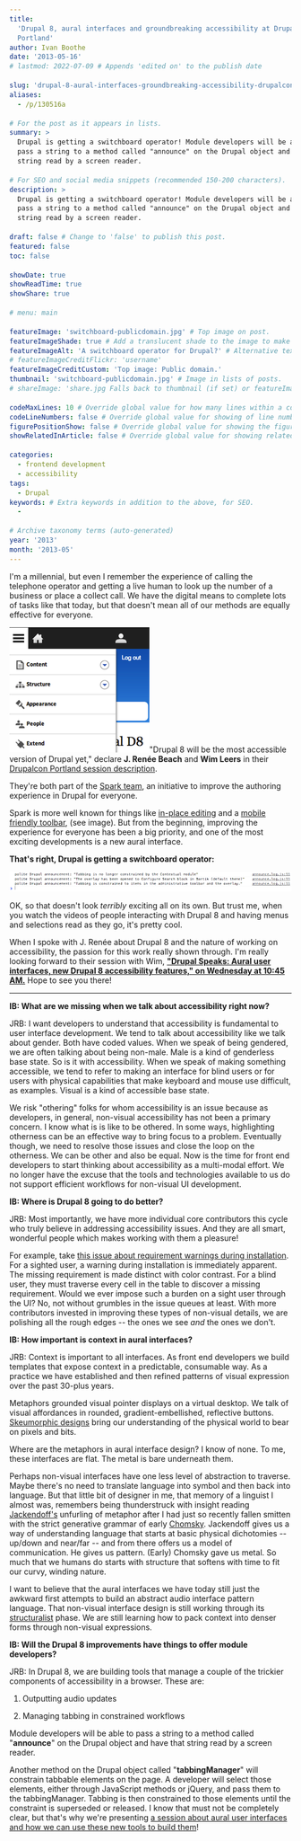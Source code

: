 ```yaml
---
title:
  'Drupal 8, aural interfaces and groundbreaking accessibility at Drupalcon
  Portland'
author: Ivan Boothe
date: '2013-05-16'
# lastmod: 2022-07-09 # Appends 'edited on' to the publish date

slug: 'drupal-8-aural-interfaces-groundbreaking-accessibility-drupalcon-portland' # Recommended length is 3 to 5 words.
aliases:
  - /p/130516a

# For the post as it appears in lists.
summary: >
  Drupal is getting a switchboard operator! Module developers will be able to
  pass a string to a method called "announce" on the Drupal object and have that
  string read by a screen reader.

# For SEO and social media snippets (recommended 150-200 characters).
description: >
  Drupal is getting a switchboard operator! Module developers will be able to
  pass a string to a method called "announce" on the Drupal object and have that
  string read by a screen reader.

draft: false # Change to 'false' to publish this post.
featured: false
toc: false

showDate: true
showReadTime: true
showShare: true

# menu: main

featureImage: 'switchboard-publicdomain.jpg' # Top image on post.
featureImageShade: true # Add a translucent shade to the image to make overlaid text easier to read.
featureImageAlt: 'A switchboard operator for Drupal?' # Alternative text for featured image.
# featureImageCreditFlickr: 'username'
featureImageCreditCustom: 'Top image: Public domain.'
thumbnail: 'switchboard-publicdomain.jpg' # Image in lists of posts.
# shareImage: 'share.jpg Falls back to thumbnail (if set) or featureImage.

codeMaxLines: 10 # Override global value for how many lines within a code block before auto-collapsing.
codeLineNumbers: false # Override global value for showing of line numbers within code block.
figurePositionShow: false # Override global value for showing the figure label.
showRelatedInArticle: false # Override global value for showing related posts in this series at the end of the content.

categories:
  - frontend development
  - accessibility
tags:
  - Drupal
keywords: # Extra keywords in addition to the above, for SEO.
  -

# Archive taxonomy terms (auto-generated)
year: '2013'
month: '2013-05'
---
```


I'm a millennial, but even I remember the experience of calling the telephone
operator and getting a live human to look up the number of a business or place a
collect call. We have the digital means to complete lots of tasks like that
today, but that doesn't mean all of our methods are equally effective for
everyone.

![Drupal's new mobile-friendly toolbar ::legacy-float-r](mobile-friendly-toolbar.png ' ')"Drupal
8 will be the most accessible version of Drupal yet," declare **J. Renée Beach**
and **Wim Leers** in their
[Drupalcon Portland session description](https://portland2013.drupal.org/node/2158.html).

They're both part of the [Spark team](https://www.drupal.org/project/spark), an
initiative to improve the authoring experience in Drupal for everyone.

Spark is more well known for things like
[in-place editing](https://www.drupal.org/project/quickedit) and a
[mobile friendly toolbar](https://www.drupal.org/project/navbar), (see image).
But from the beginning, improving the experience for everyone has been a big
priority, and one of the most exciting developments is a new aural interface.

**That's right, Drupal is getting a switchboard operator:**

![Drupal announce log showing three "polite Drupal announcements"](drupal-announce-log.png)

OK, so that doesn't look _terribly_ exciting all on its own. But trust me, when
you watch the videos of people interacting with Drupal 8 and having menus and
selections read as they go, it's pretty cool.

When I spoke with J. Renée about Drupal 8 and the nature of working on
accessibility, the passion for this work really shown through. I'm really
looking forward to their session with Wim,
[**"Drupal Speaks: Aural user interfaces, new Drupal 8 accessibility features," on Wednesday at 10:45 AM.**](https://portland2013.drupal.org/node/2158.html)
Hope to see you there!

---

**IB: What are we missing when we talk about accessibility right now?**

JRB: I want developers to understand that accessibility is fundamental to user
interface development. We tend to talk about accessibility like we talk about
gender. Both have coded values. When we speak of being gendered, we are often
talking about being non-male. Male is a kind of genderless base state. So is it
with accessibility. When we speak of making something accessible, we tend to
refer to making an interface for blind users or for users with physical
capabilities that make keyboard and mouse use difficult, as examples. Visual is
a kind of accessible base state.

We risk "othering" folks for whom accessibility is an issue because as
developers, in general, non-visual accessibility has not been a primary concern.
I know what is is like to be othered. In some ways, highlighting otherness can
be an effective way to bring focus to a problem. Eventually though, we need to
resolve those issues and close the loop on the otherness. We can be other and
also be equal. Now is the time for front end developers to start thinking about
accessibility as a multi-modal effort. We no longer have the excuse that the
tools and technologies available to us do not support efficient workflows for
non-visual UI development.

**IB: Where is Drupal 8 going to do better?**

JRB: Most importantly, we have more individual core contributors this cycle who
truly believe in addressing accessibility issues. And they are all smart,
wonderful people which makes working with them a pleasure!

For example, take
[this issue about requirement warnings during installation](https://drupal.org/node/1811128).
For a sighted user, a warning during installation is immediately apparent. The
missing requirement is made distinct with color contrast. For a blind user, they
must traverse every cell in the table to discover a missing requirement. Would
we ever impose such a burden on a sight user through the UI? No, not without
grumbles in the issue queues at least. With more contributors invested in
improving these types of non-visual details, we are polishing all the rough
edges -- the ones we see _and_ the ones we don't.

**IB: How important is context in aural interfaces?**

JRB: Context is important to all interfaces. As front end developers we build
templates that expose context in a predictable, consumable way. As a practice we
have established and then refined patterns of visual expression over the past
30-plus years.

Metaphors grounded visual pointer displays on a virtual desktop. We talk of
visual affordances in rounded, gradient-embellished, reflective buttons.
[Skeumorphic designs](https://en.wikipedia.org/wiki/Skeuomorph) bring our
understanding of the physical world to bear on pixels and bits.

Where are the metaphors in aural interface design? I know of none. To me, these
interfaces are flat. The metal is bare underneath them.

Perhaps non-visual interfaces have one less level of abstraction to traverse.
Maybe there's no need to translate language into symbol and then back into
language. But that little bit of designer in me, that memory of a linguist I
almost was, remembers being thunderstruck with insight reading
[Jackendoff's](https://en.wikipedia.org/wiki/Ray_Jackendoff) unfurling of
metaphor after I had just so recently fallen smitten with the strict generative
grammar of early
[Chomsky](https://en.wikipedia.org/wiki/Noam_Chomsky#Linguistic_theory).
Jackendoff gives us a way of understanding language that starts at basic
physical dichotomies -- up/down and near/far -- and from there offers us a model
of communication. He gives us pattern. (Early) Chomsky gave us metal. So much
that we humans do starts with structure that softens with time to fit our curvy,
winding nature.

I want to believe that the aural interfaces we have today still just the awkward
first attempts to build an abstract audio interface pattern language. That
non-visual interface design is still working through its
[structuralist](https://en.wikipedia.org/wiki/Structural_linguistics) phase. We
are still learning how to pack context into denser forms through non-visual
expressions.

**IB: Will the Drupal 8 improvements have things to offer module developers?**

JRB: In Drupal 8, we are building tools that manage a couple of the trickier
components of accessibility in a browser. These are:

1. Outputting audio updates

2. Managing tabbing in constrained workflows

Module developers will be able to pass a string to a method called
"**announce**" on the Drupal object and have that string read by a screen
reader.

Another method on the Drupal object called "**tabbingManager**" will constrain
tabbable elements on the page. A developer will select those elements, either
through JavaScript methods or jQuery, and pass them to the tabbingManager.
Tabbing is then constrained to those elements until the constraint is superseded
or released. I know that must not be completely clear, but that's why we're
presenting
[a session about aural user interfaces and how we can use these new tools to build them](https://portland2013.drupal.org/node/2158.html)!
